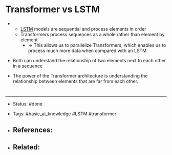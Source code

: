 # Transformer vs LSTM
- 
	- [LSTM](https://en.wikipedia.org/wiki/Long_short-term_memory) models are sequential and process elements in order
	- Transformers process sequences as a whole rather than element by element
		- => This allows us to parallelize Transformers, which enables us to process much more data when compared with an LSTM.

- Both can understand the relationship of two elements next to each other in a sequence
- The power of the Transformer architecture is understanding the relationship between elements that are far from each other.



# 

---
- Status: #done

- Tags: #basic_ai_knowledge #LSTM #transformer 

- References:
	- 

- Related:
	- 
